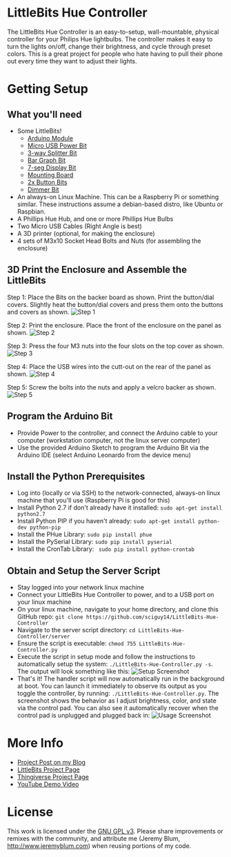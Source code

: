 LittleBits Hue Controller
=========================
The LittleBits Hue Controller is an easy-to-setup, wall-mountable, physical controller for your Philips Hue lightbulbs. The controller makes it easy to turn the lights on/off, change their brightness, and cycle through preset colors. This is a great project for people who hate having to pull their phone out every time they want to adjust their lights.

Getting Setup
=============
What you'll need
----------------
* Some LittleBits!
    * [Arduino Module](http://www.shareasale.com/r.cfm?B=612266&U=966033&M=53280&urllink=)
	* [Micro USB Power Bit](http://shrsl.com/?~7bfw)
	* [3-way Splitter Bit](http://shrsl.com/?~7bfv)
	* [Bar Graph Bit](http://shrsl.com/?~7bfu)
	* [7-seg Display Bit](http://shrsl.com/?~7bft)
	* [Mounting Board](http://shrsl.com/?~7bfs)
	* [2x Button Bits](http://shrsl.com/?~7bfx)
	* [Dimmer Bit](http://shrsl.com/?~7bfy)
* An always-on Linux Machine. This can be a Raspberry Pi or something similar. These instructions assume a debian-based distro, like Ubuntu or Raspbian.
* A Phillips Hue Hub, and one or more Phillips Hue Bulbs
* Two Micro USB Cables (Right Angle is best)
* A 3D printer (optional, for making the enclosure)
* 4 sets of M3x10 Socket Head Bolts and Nuts (for assembling the enclosure)

3D Print the Enclosure and Assemble the LittleBits
-----------------------
Step 1: Place the Bits on the backer board as shown. Print the button/dial covers. Slightly heat the button/dial covers and press them onto the buttons and covers as shown.
![Step 1](https://github.com/sciguy14/LittleBits-Hue-Controller/mechanical/assembly/step1.JPG)

Step 2: Print the enclosure. Place the front of the enclosure on the panel as shown.
![Step 2](https://github.com/sciguy14/LittleBits-Hue-Controller/mechanical/assembly/step2.JPG)

Step 3: Press the four M3 nuts into the four slots on the top cover as shown.
![Step 3](https://github.com/sciguy14/LittleBits-Hue-Controller/mechanical/assembly/step3.JPG)

Step 4: Place the USB wires into the cutt-out on the rear of the panel as shown.
![Step 4](https://github.com/sciguy14/LittleBits-Hue-Controller/mechanical/assembly/step4.JPG)

Step 5: Screw the bolts into the nuts and apply a velcro backer as shown.
![Step 5](https://github.com/sciguy14/LittleBits-Hue-Controller/mechanical/assembly/step5.JPG)

Program the Arduino Bit
-------------------------------
* Provide Power to the controller, and connect the Arduino cable to your computer (workstation computer, not the linux server computer)
* Use the provided Arduino Sketch to program the Arduino Bit via the Arduino IDE (select Arduino Leonardo from the device menu)

Install the Python Prerequisites
--------------------------------
* Log into (locally or via SSH) to the network-connected, always-on linux machine that you'll use (Raspberry Pi is good for this)
* Install Python 2.7 if don't already have it installed: `sudo apt-get install python2.7`
* Install Python PIP if you haven't already: `sudo apt-get install python-dev python-pip`
* Install the PHue Library: `sudo pip install phue`
* Install the PySerial Library: `sudo pip install pyserial`
* Install the CronTab Library: ` sudo pip install python-crontab`

Obtain and Setup the Server Script
----------------------------------
* Stay logged into your network linux machine
* Connect your LittleBits Hue Controller to power, and to a USB port on your linux machine
* On your linux machine, navigate to your home directory, and clone this GitHub repo: `git clone https://github.com/sciguy14/LittleBits-Hue-Controller`
* Navigate to the server script directory: `cd LittleBits-Hue-Controller/server`
* Ensure the script is executable: `chmod 755 LittleBits-Hue-Controller.py`
* Execute the script in setup mode and follow the instructions to automatically setup the system: `./LittleBits-Hue-Controller.py -s`. The output will look something like this:
![Setup Screenshot](https://github.com/sciguy14/LittleBits-Hue-Controller/server/screenshots/setup.PNG)
* That's it! The handler script will now automatically run in the background at boot. You can launch it immediately to observe its output as you toggle the controller, by running: `./LittleBits-Hue-Controller.py`. The screenshot shows the behavior as I adjust brightness, color, and state via the control pad. You can also see it automatically recover when the control pad is unplugged and plugged back in:
![Usage Screenshot](https://github.com/sciguy14/LittleBits-Hue-Controller/server/screenshots/usage.PNG)

More Info
=========
* [Project Post on my Blog](http://www.jeremyblum.com/2014/12/16/littlebits-hue-lighting-controller)
* [LittleBits Project Page](http://littlebits.cc/projects/littlebits-hue-lighting-controller)
* [Thingiverse Project Page](http://www.thingiverse.com/thing:596186)
* [YouTube Demo Video](https://www.youtube.com/watch?v=p_GHpPhFpdo)

License
=======
This work is licensed under the [GNU GPL v3](http://www.gnu.org/licenses/gpl.html).
Please share improvements or remixes with the community, and attribute me (Jeremy Blum, <http://www.jeremyblum.com>) when reusing portions of my code.


